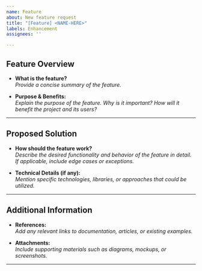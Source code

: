 ```yaml
---
name: Feature
about: New feature request
title: "[Feature] <NAME-HERE>"
labels: Enhancement
assignees: ''

---
```


## **Feature Overview**

- **What is the feature?**  
  *Provide a concise summary of the feature.*

- **Purpose & Benefits:**  
  *Explain the purpose of the feature. Why is it important? How will it benefit the project and its users?*

---

## **Proposed Solution**

- **How should the feature work?**  
  *Describe the desired functionality and behavior of the feature in detail. If applicable, include edge cases or exceptions.*

- **Technical Details (if any):**  
  *Mention specific technologies, libraries, or approaches that could be utilized.*

---

## **Additional Information**

- **References:**  
  *Add any relevant links to documentation, articles, or existing examples.*

- **Attachments:**  
  *Include supporting materials such as diagrams, mockups, or screenshots.*

---